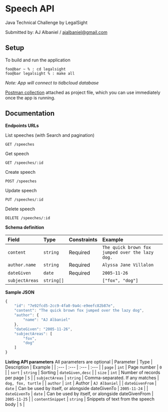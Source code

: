 # Speech API
Java Technical Challenge by LegalSight

Submitted by: AJ Albaniel / ajalbaniel@gmail.com

## Setup

To build and run the application
```console
foo@bar ~ % : cd legalsight
foo@bar legalsight % : make all
```
_Note: App will connect to tidbcloud database_

[Postman collection](https://github.com/ajalbaniel/legalsight/blob/main/Java%20Technical%20Challenge.postman_collection.json) attached as project file, which you can use immediately once the app is running.

## Documentation

**Endpoints URLs**

List speeches (with Search and pagination)
```http
GET /speeches
```
Get speech
```http
GET /speeches/:id
```
Create speech
```http
POST /speeches
```
Update speech
```http
PUT /speeches/:id
```
Delete speech
```http
DELETE /speeches/:id
```


**Schema definition**

| Field | Type | Constraints | Example |
| :--- | :--- | :--- | :--- |
| `content` | `string` | Required | `The quick brown fox jumped over the lazy dog.` |
| `author.name` | `string` | Required | `Alyssa Jane Villalon` |
| `dateGiven` | `date` | Required | `2005-11-26` |
| `subjectAreas` | `string[]` |  | `["fox", "dog"]` |


**Sample JSON**
```javascript
{
    "id": "7e92fcd5-2cc9-4fa0-9a4c-e9eefc82b87e",
    "content": "The quick brown fox jumped over the lazy dog",
    "author": {
        "name": "AJ Albaniel"
    },
    "dateGiven": "2005-11-26",
    "subjectAreas": [
        "fox",
        "dog"
    ]
}
```

**Listing API parameters**
All parameters are optional
| Parameter | Type | Description | Example |
| :--- | :--- | :--- | :--- |
| `page` | `int` | Page number  |  `0` |
| `sort` | `string` | Sorting |  `dateGiven,desc` |
| `size` | `int` | Number of records per page |  `5` |
| `subjectAreas` | `string` | Comma-separated. If any matches |  `dog, fox, turtle` |
| `author` | `int` | Author |  `AJ Albaniel` |
| `dateGivenFrom` | `date` | Can be used by itself, or alongside dateGivenTo |  `2005-11-24` |
| `dateGivenTo` | `date` | Can be used by itself, or alongside dateGivenFrom |  `2005-11-25` |
| `contentSnippet` | `string` | Snippets of text from the speech body |  `5` |
